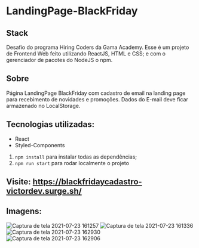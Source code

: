 # LandingPage-BlackFriday

## Stack
Desafio do programa Hiring Coders da Gama Academy.
Esse é um projeto de Frontend Web feito utilizando ReactJS, HTML e CSS; 
e com o gerenciador de pacotes do NodeJS o npm. 

## Sobre
Página LandingPage BlackFriday com cadastro de email na landing page para recebimento de novidades e promoções.
Dados do E-mail deve ficar armazenado no LocalStorage.

## Tecnologias utilizadas:
- React
- Styled-Components

1. `npm install` para instalar todas as dependências;
2. `npm run start` para rodar localmente o projeto

## Visite: https://blackfridaycadastro-victordev.surge.sh/

## Imagens:

![Captura de tela 2021-07-23 161257](https://user-images.githubusercontent.com/47368534/126831874-a6e85795-f698-4cf8-82f2-a7c53c872148.png)
![Captura de tela 2021-07-23 161336](https://user-images.githubusercontent.com/47368534/126831880-de22143e-9c74-44b4-ab9f-f92ef713f312.png)
![Captura de tela 2021-07-23 162930](https://user-images.githubusercontent.com/47368534/126832046-8b5fcea4-37b7-4b1e-aadc-36e15d67e605.png)
![Captura de tela 2021-07-23 162906](https://user-images.githubusercontent.com/47368534/126832051-0a51f5eb-7ad0-4999-a13e-723207de9e0f.png)
